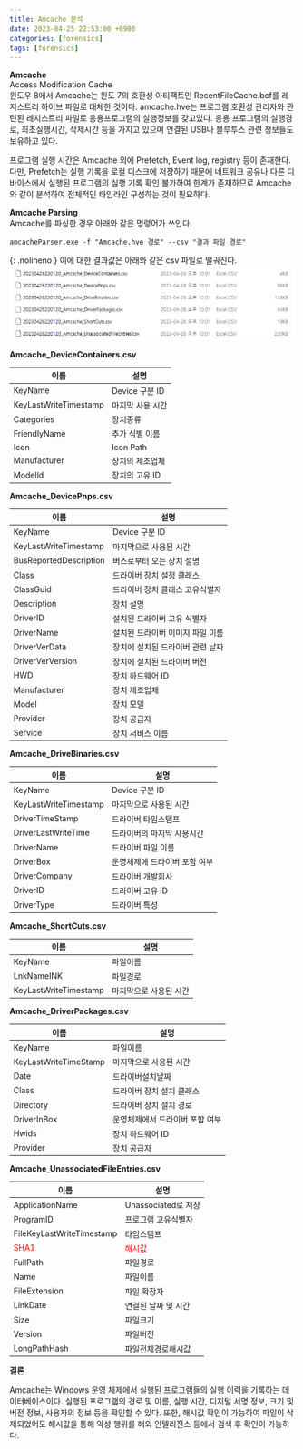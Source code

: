 ```yaml
---
title: Amcache 분석
date: 2023-04-25 22:53:00 +0900
categories: [forensics]
tags: [forensics] 
---
```


**Amcache**   
Access Modification Cache   
윈도우 8에서 Amcache는 윈도 7의 호환성 아티팩트인 RecentFileCache.bcf를 레지스트리 하이브 파일로 대체한 것이다. amcache.hve는 프로그램 호환성 관리자와 관련된 레지스트리 파일로 응용프로그램의 실행정보를 갖고있다. 응용 프로그램의 실행경로, 최초실행시간, 삭제시간 등을 가지고 있으며 연결된 USB나 블루투스 관련 정보들도 보유하고 있다.

프로그램 실행 시간은 Amcache 외에 Prefetch, Event log, registry 등이 존재한다. 다만, Prefetch는 실행 기록을 로컬 디스크에 저장하기 때문에 네트워크 공유나 다른 디바이스에서 실행된 프로그램의 실행 기록 확인 불가하여 한계가 존재하므로 Amcache와 같이 분석하여 전체적인 타임라인 구성하는 것이 필요하다.

**Amcache Parsing**   
Amcache를 파싱한 경우 아래와 같은 명령어가 쓰인다.
```shell
amcacheParser.exe -f "Amcache.hve 경로" --csv "결과 파일 경로"
```
{: .nolineno }
이에 대한 결과값은 아래와 같은 csv 파일로 떨궈진다.
![amcache_parsing_결과값.png](/assets/img/amcache_parsing_결과값.png)

**Amcache_DeviceContainers.csv**   

|이름|설명|   
|---|---|   
|KeyName|Device 구분 ID|   
|KeyLastWriteTimestamp|마지막 사용 시간|
|Categories|장치종류|
|FriendlyName|추가 식별 이름|
|Icon|Icon Path|
|Manufacturer|장치의 제조업체|
|Modelld|장치의 고유 ID|


**Amcache_DevicePnps.csv**


|이름|설명|   
|---|---|   
|KeyName|Device 구분 ID|   
|KeyLastWriteTimestamp|마지막으로 사용된 시간|
|BusReportedDescription|버스로부터 오는 장치 설명|
|Class|드라이버 장치 설정 클래스|
|ClassGuid|드라이버 장치 클래스 고유식별자|
|Description|장치 설명|
|DriverID|설치된 드라이버 고유 식별자|
|DriverName|설치된 드라이버 이미지 파일 이름|
|DriverVerData|장치에 설치된 드라이버 관련 날짜|
|DriverVerVersion|장치에 설치된 드라이버 버전|
|HWD|장치 하드웨어 ID|
|Manufacturer|장치 제조업체|
|Model|장치 모델|
|Provider|장치 공급자|
|Service|장치 서비스 이름|


**Amcache_DriveBinaries.csv**

|이름|설명|
|---|---|
|KeyName|Device 구분 ID|   
|KeyLastWriteTimestamp|마지막으로 사용된 시간|
|DriverTimeStamp|드라이버 타임스탬프|
|DriverLastWriteTime|드라이버의 마지막 사용시간|
|DriverName|드라이버 파일 이름|
|DriverBox|운영체제에 드라이버 포함 여부|
|DriverCompany|드라이버 개발회사|
|DriverID|드라이버 고유 ID|
|DriverType|드라이버 특성|

**Amcache_ShortCuts.csv**


|이름|설명|
|---|---|
|KeyName|파일이름|
|LnkNameINK|파일경로|
|KeyLastWriteTimestamp|마지막으로 사용된 시간|


**Amcache_DriverPackages.csv**


|이름|설명|
|---|---|
|KeyName|파일이름|
|KeyLastWriteTimeStamp|마지막으로 사용된 시간|
|Date|드라이버설치날짜|
|Class|드라이버 장치 설치 클래스|
|Directory|드라이버 장치 설치 경로|
|DriverInBox|운영체제에서 드라이버 포함 여부|
|Hwids|장치 하드웨어 ID|
|Provider|장치 공급자|


**Amcache_UnassociatedFileEntries.csv**


|이름|설명|
|---|---|
|ApplicationName|Unassociated로 저장|
|ProgramID|프로그램 고유식별자|
|FileKeyLastWriteTimestamp|타임스탬프|
|<span style="color:red">SHA1</span>|<span style="color:red">해시값</span>|
|FullPath|파일경로|
|Name|파일이름|
|FileExtension|파일 확장자|
|LinkDate|연결된 날짜 및 시간|
|Size|파일크기|
|Version|파일버전|
|LongPathHash|파일전체경로해시값|


**결론**

Amcache는 Windows 운영 체제에서 실행된 프로그램들의 실행 이력을 기록하는 데이터베이스이다.
실행된 프로그램의 경로 및 이름, 실행 시간, 디지털 서명 정보, 크기 및 버전 정보, 사용자의 정보 등을 확인할 수 있다.
또한, 해시값 확인이 가능하여 파일이 삭제되었어도 해시값을 통해 악성 행위를 해외 인텔리전스 등에서 검색 후 확인이 가능하다.